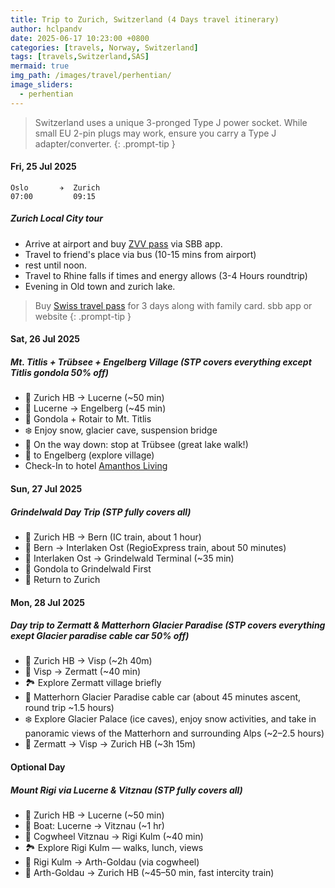 ```yaml
---
title: Trip to Zurich, Switzerland (4 Days travel itinerary)
author: hclpandv
date: 2025-06-17 10:23:00 +0800
categories: [travels, Norway, Switzerland]
tags: [travels,Switzerland,SAS]
mermaid: true
img_path: /images/travel/perhentian/
image_sliders:
  - perhentian
---
```


> Switzerland uses a unique 3-pronged Type J power socket. While small EU 2-pin plugs may work, ensure you carry a Type J adapter/converter.
{: .prompt-tip }

#### Fri, 25 Jul 2025 

```
Oslo       ✈  Zurich
07:00         09:15
```

##### Zurich Local City tour

* Arrive at airport and buy [ZVV pass](https://www.zvv.ch/en/travelcards-and-tickets/tickets/check-in-day-pass.html) via SBB app.
* Travel to friend's place via bus (10-15 mins from airport)
* rest until noon.
* Travel to Rhine falls if times and energy allows (3-4 Hours roundtrip)
* Evening in Old town and zurich lake.

> Buy [Swiss travel pass](https://www.sbb.ch/en/tickets-offers/tickets/guests-abroad/swiss-family-card.html) for 3 days along with family card. sbb app or website
{: .prompt-tip }

#### Sat, 26 Jul 2025

##### Mt. Titlis + Trübsee + Engelberg Village (STP covers everything except Titlis gondola *50% off*)

* 🚆 Zurich HB → Lucerne (~50 min)
* 🚆 Lucerne → Engelberg (~45 min)
* 🚡 Gondola + Rotair to Mt. Titlis
* ❄️ Enjoy snow, glacier cave, suspension bridge
* 🚡 On the way down: stop at Trübsee (great lake walk!)
* 🚡 to Engelberg (explore village)
* Check-In to hotel [Amanthos Living](https://maps.app.goo.gl/SwFVRMZ5r5jCfh7i8)

#### Sun, 27 Jul 2025

##### Grindelwald Day Trip (STP fully covers all)

* 🚆 Zurich HB → Bern (IC train, about 1 hour)
* 🚆 Bern → Interlaken Ost (RegioExpress train, about 50 minutes)
* 🚆 Interlaken Ost → Grindelwald Terminal (~35 min)
* 🚡 Gondola to Grindelwald First
* 🚆 Return to Zurich

#### Mon, 28 Jul 2025

##### Day trip to Zermatt & Matterhorn Glacier Paradise (STP covers everything exept Glacier paradise cable car *50% off*)

* 🚆 Zurich HB → Visp (~2h 40m)
* 🚆 Visp → Zermatt (~40 min)
* 🏞️ Explore Zermatt village briefly
* 🚡 Matterhorn Glacier Paradise cable car (about 45 minutes ascent, round trip ~1.5 hours)
* ❄️ Explore Glacier Palace (ice caves), enjoy snow activities, and take in panoramic views of the Matterhorn and surrounding Alps (~2–2.5 hours)
* 🚆 Zermatt → Visp → Zurich HB (~3h 15m)

#### Optional Day

##### Mount Rigi via Lucerne & Vitznau (STP fully covers all)

* 🚆 Zurich HB → Lucerne (~50 min)
* 🚢 Boat: Lucerne → Vitznau (~1 hr)
* 🚞 Cogwheel Vitznau → Rigi Kulm (~40 min) 
* 🏞️ Explore Rigi Kulm — walks, lunch, views
* 🚞 Rigi Kulm → Arth-Goldau (via cogwheel)
* 🚆 Arth-Goldau → Zurich HB (~45–50 min, fast intercity train)
